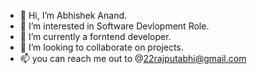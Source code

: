 - 👋 Hi, I’m Abhishek Anand.
- 👀 I’m interested in Software Devlopment Role.
- 🌱 I’m currently a forntend developer.
- 💞️ I’m looking to collaborate on projects.
- 📫 you can  reach me out to @22rajputabhi@gmail.com 

